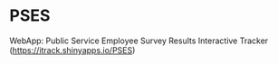 # PSES
 WebApp:  Public Service Employee Survey Results Interactive Tracker (https://itrack.shinyapps.io/PSES)
